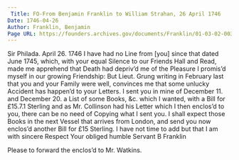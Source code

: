 ```yaml
---
 Title: FO-From Benjamin Franklin to William Strahan, 26 April 1746
Date: 1746-04-26
Author: Franklin, Benjamin
Page URL: https://founders.archives.gov/documents/Franklin/01-03-02-0032
---
```


Sir
Philada. April 26. 1746
I have had no Line from [you] since that dated June 1745, which, with your equal Silence to our Friends Hall and Read, made me apprehend that Death had depriv’d me of the Pleasure I promis’d myself in our growing Friendship: But Lieut. Grung writing in February last that you and your Family were well, convinces me that some unlucky Accident has happen’d to your Letters. I sent you in mine of December 11. and December 20. a List of some Books, &c. which I wanted, with a Bill for £15.7.1 Sterling and as Mr. Collinson had his Letter which I then enclos’d to you, there can be no need of Copying what I sent you. I shall expect those Books in the next Vessel that arrives from London, and send you now enclos’d another Bill for £15 Sterling.
I have not time to add but that I am with sincere Respect Your obliged humble Servant
B Franklin

Please to forward the enclos’d to Mr. Watkins.


